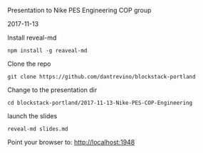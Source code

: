 Presentation to Nike PES Engineering COP group

2017-11-13

Install reveal-md

```
npm install -g reaveal-md
```

Clone the repo
```
git clone https://github.com/dantrevino/blockstack-portland
```

Change to the presentation dir
```
cd blockstack-portland/2017-11-13-Nike-PES-COP-Engineering
```

launch the slides
```
reveal-md slides.md
```

Point your browser to: [http://localhost:1948](http://localhost:1948)
